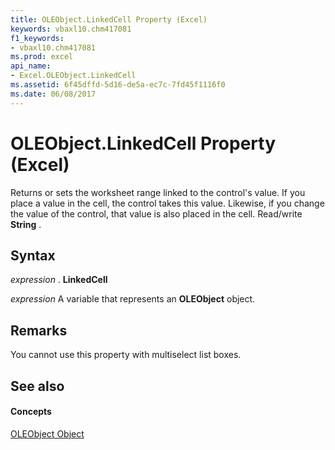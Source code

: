 ```yaml
---
title: OLEObject.LinkedCell Property (Excel)
keywords: vbaxl10.chm417081
f1_keywords:
- vbaxl10.chm417081
ms.prod: excel
api_name:
- Excel.OLEObject.LinkedCell
ms.assetid: 6f45dffd-5d16-de5a-ec7c-7fd45f1116f0
ms.date: 06/08/2017
---
```



# OLEObject.LinkedCell Property (Excel)

Returns or sets the worksheet range linked to the control's value. If you place a value in the cell, the control takes this value. Likewise, if you change the value of the control, that value is also placed in the cell. Read/write **String** .


## Syntax

 _expression_ . **LinkedCell**

 _expression_ A variable that represents an **OLEObject** object.


## Remarks

You cannot use this property with multiselect list boxes.


## See also


#### Concepts


[OLEObject Object](oleobject-object-excel.md)

